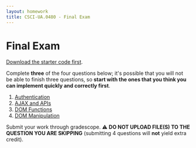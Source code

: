 ```yaml
---
layout: homework
title: CSCI-UA.0480 - Final Exam
---
```


# Final Exam

[Download the starter code first](fa20-ait-final.zip). 

Complete __three__ of the four questions below; it's possible that you will not be able to finish three questions, so __start with the ones that you think you can implement quickly and correctly first__.

1. [Authentication](q1.html)
2. [AJAX and APIs](q2.html)
3. [DOM Functions](q3.html)
4. [DOM Manipulation](q4.html)

Submit your work through gradescope.  ⚠️ __DO NOT UPLOAD FILE(S) TO THE QUESTION YOU ARE SKIPPING__ (submitting 4 questions will __not__ yield extra credit).


